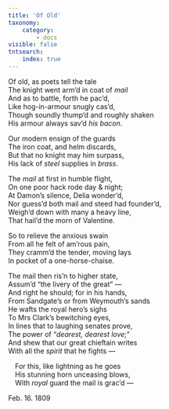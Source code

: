 ```yaml
---
title: 'Of Old'
taxonomy:
    category:
        - docs
visible: false
tntsearch:
    index: true
---
```


Of old, as poets tell the tale  
The knight went arm’d in coat of *mail*  
And as to battle, forth he pac’d,  
Like hog-in-armour snugly cas’d,  
Though soundly thump’d and roughly shaken  
His armour always sav’d *his bacon*.  
  
Our modern ensign of the guards  
The iron coat, and helm discards,  
But that no knight may him surpass,  
His lack of *steel* supplies in *brass*.  
  
The *mail* at first in humble flight,  
On one poor hack rode day & night;  
At Damon’s silence, Delia wonder’d,  
Nor guess’d both mail and steed had founder’d,  
Weigh’d down with many a heavy line,  
That hail’d the morn of Valentine.  
  
So to relieve the anxious swain  
From all he felt of am’rous pain,  
They cramm’d the tender, moving lays  
In pocket of a one-horse-chaise.  
  
The mail then ris’n to higher state,  
Assum’d “the livery of the great” —  
And right he should; for in his hands,  
From Sandgate’s or from Weymouth’s sands  
He wafts the royal hero’s sighs  
To Mrs Clark’s bewitching eyes,  
In lines that to laughing senates prove,  
The power of “*dearest, dearest love*;”  
And shew that our great chieftain writes  
With all the *spirit* that he fights —  
  
&emsp;For this, like lightning as he goes  
&emsp;His stunning horn unceasing blows,  
&emsp;With *royal* guard the mail is grac’d —  
	  
Feb. 16. 1809